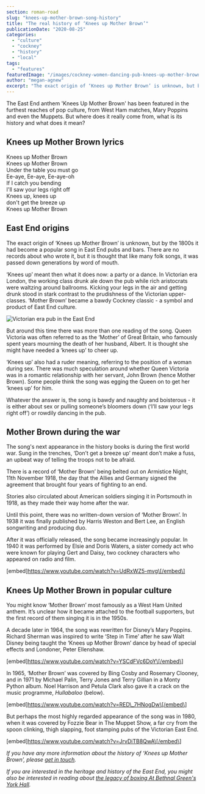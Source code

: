 ```yaml
---
section: roman-road
slug: "knees-up-mother-brown-song-history"
title: "The real history of ‘Knees up Mother Brown’"
publicationDate: "2020-08-25"
categories: 
  - "culture"
  - "cockney"
  - "history"
  - "local"
tags: 
  - "features"
featuredImage: "/images/cockney-women-dancing-pub-knees-up-mother-brown.jpg"
author: "megan-agnew"
excerpt: "The exact origin of ‘Knees up Mother Brown’ is unknown, but by the 1800s it had become a popular song in East End pubs and bars."
---
```


The East End anthem 'Knees Up Mother Brown' has been featured in the furthest reaches of pop culture, from West Ham matches, Mary Poppins and even the Muppets. But where does it really come from, what is its history and what does it mean?

## Knees up Mother Brown lyrics

Knees up Mother Brown  
Knees up Mother Brown  
Under the table you must go  
Ee-aye, Ee-aye, Ee-aye-oh  
If I catch you bending  
I'll saw your legs right off  
Knees up, knees up  
don't get the breeze up  
Knees up Mother Brown

## East End origins

The exact origin of ‘Knees up Mother Brown’ is unknown, but by the 1800s it had become a popular song in East End pubs and bars. There are no records about who wrote it, but it is thought that like many folk songs, it was passed down generations by word of mouth.

‘Knees up’ meant then what it does now: a party or a dance. In Victorian era London, the working class drunk ale down the pub while rich aristocrats were waltzing around ballrooms. Kicking your legs in the air and getting drunk stood in stark contrast to the prudishness of the Victorian upper-classes. ‘Mother Brown’ became a bawdy Cockney classic - a symbol and product of East End culture.

![Victorian era pub in the East End](/images/archive-image-charringtons-pub.jpg)

But around this time there was more than one reading of the song. Queen Victoria was often referred to as the ‘Mother’ of Great Britain, who famously spent years mourning the death of her husband, Albert. It is thought she might have needed a ‘knees up’ to cheer up.

‘Knees up’ also had a ruder meaning, referring to the position of a woman during sex. There was much speculation around whether Queen Victoria was in a romantic relationship with her servant, John Brown (hence Mother Brown). Some people think the song was egging the Queen on to get her ‘knees up’ for him.

Whatever the answer is, the song is bawdy and naughty and boisterous - it is either about sex or pulling someone’s bloomers down (‘I’ll saw your legs right off’) or rowdily dancing in the pub.

## Mother Brown during the war

The song's next appearance in the history books is during the first world war. Sung in the trenches, ‘Don’t get a breeze up’ meant don’t make a fuss, an upbeat way of telling the troops not to be afraid.

There is a record of ‘Mother Brown’ being belted out on Armistice Night, 11th November 1918, the day that the Allies and Germany signed the agreement that brought four years of fighting to an end.

Stories also circulated about American soldiers singing it in Portsmouth in 1918, as they made their way home after the war.

Until this point, there was no written-down version of ‘Mother Brown’. In 1938 it was finally published by Harris Weston and Bert Lee, an English songwriting and producing duo.

After it was officially released, the song became increasingly popular. In 1940 it was performed by Elsie and Doris Waters, a sister comedy act who were known for playing Gert and Daisy, two cockney characters who appeared on radio and film.

\[embed\]https://www.youtube.com/watch?v=UdRxWZ5-mvg\[/embed\]

## Knees Up Mother Brown in popular culture

You might know ‘Mother Brown’ most famously as a West Ham United anthem. It’s unclear how it became attached to the football supporters, but the first record of them singing it is in the 1950s.

A decade later in 1964, the song was rewritten for Disney’s Mary Poppins. Richard Sherman was inspired to write ‘Step in Time’ after he saw Walt Disney being taught the ‘Knees up Mother Brown’ dance by head of special effects and Londoner, Peter Ellenshaw.

\[embed\]https://www.youtube.com/watch?v=YSCdFVc6DoY\[/embed\]

In 1965, ‘Mother Brown’ was covered by Bing Cosby and Rosemary Clooney, and in 1971 by Michael Palin, Terry Jones and Terry Gillian in a Monty Python album. Noel Harrison and Petula Clark also gave it a crack on the music programme, _Hullabaloo_ (below).

\[embed\]https://www.youtube.com/watch?v=RED\_7HNogDw\[/embed\]

But perhaps the most highly regarded appearance of the song was in 1980, when it was covered by Fozzie Bear in The Muppet Show, a far cry from the spoon clinking, thigh slapping, foot stamping pubs of the Victorian East End.

\[embed\]https://www.youtube.com/watch?v=JrvDiTB8QwA\[/embed\]

_If you have any more information about the history of ‘Knees up Mother Brown’, please [get in touch](https://romanroadlondon.com/contact/)._

_If you are interested in the heritage and history of the East End, you might also be interested in reading about [the legacy of boxing At Bethnal Green's York Hall](https://romanroadlondon.com/york-hall-boxing-heritage-bethnal-green/)._
